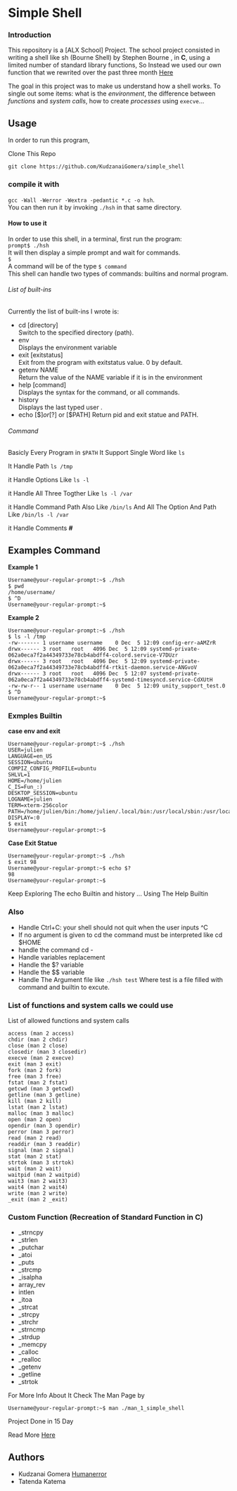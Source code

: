 # Simple Shell

### Introduction

This repository is a [ALX School] Project. The school project consisted in writing a shell like sh (Bourne Shell) by Stephen Bourne , in **C**, using a limited number of standard library functions, So Instead we used our own function that we rewrited over the past three month [Here](https://github.com/KudzanaiGomera/alx-low_level_programming)

The goal in this project was to make us understand how a shell works. To single out some items: what is the _environment_, the difference between _functions_ and _system calls_, how to create _processes_ using `execve`...

## Usage

In order to run this program,

Clone This Repo

`git clone https://github.com/KudzanaiGomera/simple_shell`

### compile it with

`gcc -Wall -Werror -Wextra -pedantic *.c -o hsh`.  
You can then run it by invoking `./hsh` in that same directory.

#### How to use it

In order to use this shell, in a terminal, first run the program:  
`prompt$ ./hsh`  
It will then display a simple prompt and wait for commands.  
`$ `  
A command will be of the type `$ command`  
This shell can handle two types of commands: builtins and normal program.

###### List of built-ins

Currently the list of built-ins I wrote is:

- cd [directory]  
  Switch to the specified directory (path).
- env  
  Displays the environment variable
- exit [exitstatus]  
  Exit from the program with exitstatus value. 0 by default.
- getenv NAME  
  Return the value of the NAME variable if it is in the environment
- help [command]  
  Displays the syntax for the command, or all commands.
- history  
  Displays the last typed user .
- echo [$$] or [$?] or [$PATH]
  Return pid and exit statue and PATH.

###### Command

Basicly Every Program in `$PATH`
It Support Single Word like `ls`

It Handle Path `ls /tmp`

it Handle Options Like `ls -l`

it Handle All Three Togther Like `ls -l /var `

it Handle Command Path Also Like `/bin/ls` And All The Option And Path Like `/bin/ls -l /var`

it Handle Comments **#**

## Examples Command

**Example 1**

```
Username@your-regular-prompt:~$ ./hsh
$ pwd
/home/username/
$ ^D
Username@your-regular-prompt:~$
```

**Example 2**

```
Username@your-regular-prompt:~$ ./hsh
$ ls -l /tmp
-rw------- 1 username username    0 Dec  5 12:09 config-err-aAMZrR
drwx------ 3 root   root   4096 Dec  5 12:09 systemd-private-062a0eca7f2a44349733e78cb4abdff4-colord.service-V7DUzr
drwx------ 3 root   root   4096 Dec  5 12:09 systemd-private-062a0eca7f2a44349733e78cb4abdff4-rtkit-daemon.service-ANGvoV
drwx------ 3 root   root   4096 Dec  5 12:07 systemd-private-062a0eca7f2a44349733e78cb4abdff4-systemd-timesyncd.service-CdXUtH
-rw-rw-r-- 1 username username    0 Dec  5 12:09 unity_support_test.0
$ ^D
Username@your-regular-prompt:~$
```

### Exmples Builtin

**case env and exit**

```
Username@your-regular-prompt:~$ ./hsh
USER=julien
LANGUAGE=en_US
SESSION=ubuntu
COMPIZ_CONFIG_PROFILE=ubuntu
SHLVL=1
HOME=/home/julien
C_IS=Fun_:)
DESKTOP_SESSION=ubuntu
LOGNAME=julien
TERM=xterm-256color
PATH=/home/julien/bin:/home/julien/.local/bin:/usr/local/sbin:/usr/local/bin:/usr/sbin:/usr/bin:/sbin:/bin:/usr/games:/usr/local/games:/snap/bin
DISPLAY=:0
$ exit
Username@your-regular-prompt:~$

```

**Case Exit Statue**

```
Username@your-regular-prompt:~$ ./hsh
$ exit 98
Username@your-regular-prompt:~$ echo $?
98
Username@your-regular-prompt:~$

```

Keep Exploring The echo Builtin and history ... Using The Help Builtin

### Also

- Handle Ctrl+C: your shell should not quit when the user inputs ^C
- If no argument is given to cd the command must be interpreted like cd $HOME
- handle the command cd -
- Handle variables replacement
- Handle the $? variable
- Handle the $$ variable
- Handle The Argument file like `./hsh test` Where test is a file filled with command and builtin to excute.

### List of functions and system calls we could use

List of allowed functions and system calls

    access (man 2 access)
    chdir (man 2 chdir)
    close (man 2 close)
    closedir (man 3 closedir)
    execve (man 2 execve)
    exit (man 3 exit)
    fork (man 2 fork)
    free (man 3 free)
    fstat (man 2 fstat)
    getcwd (man 3 getcwd)
    getline (man 3 getline)
    kill (man 2 kill)
    lstat (man 2 lstat)
    malloc (man 3 malloc)
    open (man 2 open)
    opendir (man 3 opendir)
    perror (man 3 perror)
    read (man 2 read)
    readdir (man 3 readdir)
    signal (man 2 signal)
    stat (man 2 stat)
    strtok (man 3 strtok)
    wait (man 2 wait)
    waitpid (man 2 waitpid)
    wait3 (man 2 wait3)
    wait4 (man 2 wait4)
    write (man 2 write)
    _exit (man 2 _exit)

### Custom Function (Recreation of Standard Function in C)

- \_strncpy
- \_strlen
- \_putchar
- \_atoi
- \_puts
- \_strcmp
- \_isalpha
- array_rev
- intlen
- \_itoa
- \_strcat
- \_strcpy
- \_strchr
- \_strncmp
- \_strdup
- \_memcpy
- \_calloc
- \_realloc
- \_getenv
- \_getline
- \_strtok

For More Info About It Check The Man Page by

```
Username@your-regular-prompt:~$ man ./man_1_simple_shell
```

Project Done in 15 Day

Read More [Here](https://midinfotn401.medium.com/shell-step-by-step-what-happen-when-you-type-ls-l-in-the-shell-83d655712332)

## Authors

- Kudzanai Gomera [Humanerror](https://github.com/KudzanaiGomera)
- Tatenda Katema
